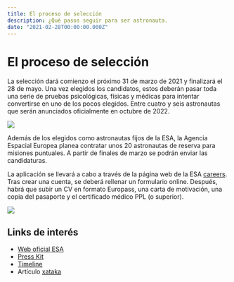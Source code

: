 ```yaml
---
title: El proceso de selección
description: ¿Qué pasos seguir para ser astronauta.
date: "2021-02-28T00:00:00.000Z"
---
```


# El proceso de selección

La selección dará comienzo el próximo 31 de marzo de 2021 y finalizará el 28 de mayo. Una vez elegidos los candidatos, estos deberán pasar toda una serie de pruebas psicológicas, físicas y médicas para intentar convertirse en uno de los pocos elegidos. Entre cuatro y seis astronautas que serán anunciados oficialmente en octubre de 2022.

![](/pics/02/proceso.png)

Además de los elegidos como astronautas fijos de la ESA, la Agencia Espacial Europea planea contratar unos 20 astronautas de reserva para misiones puntuales. A partir de finales de marzo se podrán enviar las candidaturas.

La aplicación se llevará a cabo a través de la página web de la ESA [careers](https://www.esa.int/About_Us/Careers_at_ESA). Tras crear una cuenta, se deberá rellenar un formulario online. Después, habrá que subir un CV en formato Europass, una carta de motivación, una copia del pasaporte y el certificado médico PPL (o superior).

![](/pics/02/apply.png)

## Links de interés

- [Web oficial ESA](http://www.esa.int/About_Us/Careers_at_ESA/ESA_Astronaut_Selection)
- [Press Kit](https://esamultimedia.esa.int/docs/careers/MediaKitAstronautSelection.pdf)
- [Timeline](http://www.esa.int/About_Us/Careers_at_ESA/ESA_Astronaut_Selection/Timeline_from_applicant_to_astronaut)
- Artículo [xataka](https://www.xataka.com/espacio/esa-busca-nuevos-astronautas-10-anos-despues-estos-requisitos-para-convertirse-uno-elegidos)
